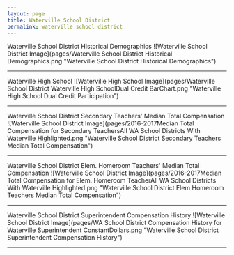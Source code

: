 ```yaml
---
layout: page
title: Waterville School District
permalink: waterville school district
---
```



Waterville School District Historical Demographics
![Waterville School District Image](pages/Waterville School District Historical Demographics.png "Waterville School District Historical Demographics")

___

Waterville High School
![Waterville High School Image](pages/Waterville School District Waterville High SchoolDual Credit BarChart.png "Waterville High School Dual Credit Participation")

___

Waterville School District Secondary Teachers' Median Total Compensation
![Waterville School District Image](pages/2016-2017Median Total Compensation for Secondary TeachersAll WA School Districts With Waterville Highlighted.png "Waterville School District Secondary Teachers Median Total Compensation")

___

Waterville School District Elem. Homeroom Teachers' Median Total Compensation
![Waterville School District Image](pages/2016-2017Median Total Compensation for Elem. Homeroom TeacherAll WA School Districts With Waterville Highlighted.png "Waterville School District Elem Homeroom Teachers Median Total Compensation")

___

Waterville School District Superintendent Compensation History
![Waterville School District Image](pages/WA School District Compensation History for Waterville Superintendent ConstantDollars.png "Waterville School District Superintendent Compensation History")

___

